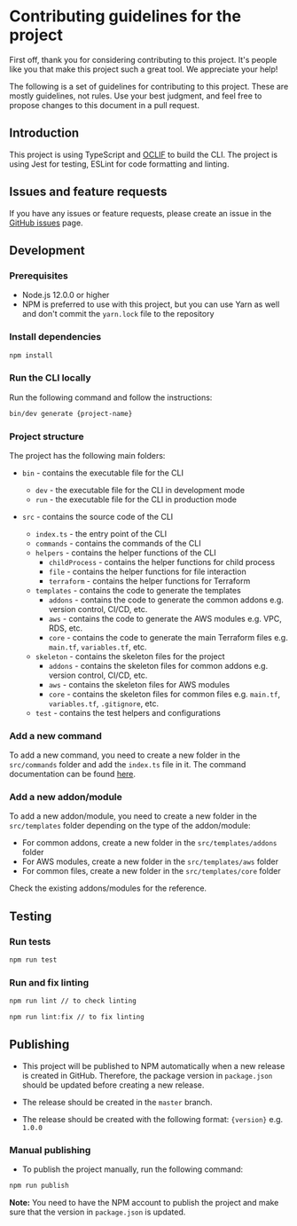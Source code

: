 # Contributing guidelines for the project

First off, thank you for considering contributing to this project. It's people like you that make this project such a great tool. We appreciate your help!

The following is a set of guidelines for contributing to this project. These are mostly guidelines, not rules. Use your best judgment, and feel free to propose changes to this document in a pull request.

## Introduction

This project is using TypeScript and [OCLIF](https://oclif.io/) to build the CLI. The project is using Jest for testing, ESLint for code formatting and linting.

## Issues and feature requests

If you have any issues or feature requests, please create an issue in the [GitHub issues](https://github.com/nimblehq/infrastructure-templates/issues) page.

## Development

### Prerequisites

- Node.js 12.0.0 or higher
- NPM is preferred to use with this project, but you can use Yarn as well and don't commit the `yarn.lock` file to the repository

### Install dependencies

```bash
npm install
```

### Run the CLI locally

Run the following command and follow the instructions:

```bash
bin/dev generate {project-name}
```

### Project structure

The project has the following main folders:

- `bin` - contains the executable file for the CLI
  - `dev` - the executable file for the CLI in development mode
  - `run` - the executable file for the CLI in production mode

- `src` - contains the source code of the CLI
  - `index.ts` - the entry point of the CLI
  - `commands` - contains the commands of the CLI
  - `helpers` - contains the helper functions of the CLI
    - `childProcess` - contains the helper functions for child process
    - `file` - contains the helper functions for file interaction
    - `terraform` - contains the helper functions for Terraform
  - `templates` - contains the code to generate the templates
    - `addons` - contains the code to generate the common addons e.g. version control, CI/CD, etc.
    - `aws` - contains the code to generate the AWS modules e.g. VPC, RDS, etc.
    - `core` - contains the code to generate the main Terraform files e.g. `main.tf`, `variables.tf`, etc.
  - `skeleton` - contains the skeleton files for the project
    - `addons` - contains the skeleton files for common addons e.g. version control, CI/CD, etc.
    - `aws` - contains the skeleton files for AWS modules
    - `core` - contains the skeleton files for common files e.g. `main.tf`, `variables.tf`, `.gitignore`, etc.
  - `test` - contains the test helpers and configurations

### Add a new command

To add a new command, you need to create a new folder in the `src/commands` folder and add the `index.ts` file in it.
The command documentation can be found [here](https://oclif.io/docs/commands).

### Add a new addon/module

To add a new addon/module, you need to create a new folder in the `src/templates` folder depending on the type of the addon/module:

- For common addons, create a new folder in the `src/templates/addons` folder
- For AWS modules, create a new folder in the `src/templates/aws` folder
- For common files, create a new folder in the `src/templates/core` folder

Check the existing addons/modules for the reference.

## Testing

### Run tests

```bash
npm run test
```

### Run and fix linting

```bash
npm run lint // to check linting

npm run lint:fix // to fix linting
```

## Publishing

- This project will be published to NPM automatically when a new release is created in GitHub. Therefore, the package version in `package.json` should be updated before creating a new release.

- The release should be created in the `master` branch.

- The release should be created with the following format: `{version}` e.g. `1.0.0`

### Manual publishing

- To publish the project manually, run the following command:

```bash
npm run publish
```

**Note:** You need to have the NPM account to publish the project and make sure that the version in `package.json` is updated.
